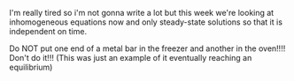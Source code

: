 
I'm really tired so i'm not gonna write a lot but this week we're looking at inhomogeneous equations now and only steady-state solutions so that it is independent on time. 

Do NOT put one end of a metal bar in the freezer and another in the oven!!!! Don't do it!!! (This was just an example of it eventually reaching an equilibrium)